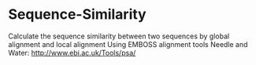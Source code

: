# Sequence-Similarity
Calculate the sequence similarity between two sequences by global alignment and local alignment
Using EMBOSS alignment tools Needle and Water: http://www.ebi.ac.uk/Tools/psa/
